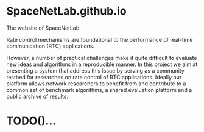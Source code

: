 # SpaceNetLab.github.io
The website of SpaceNetLab.

Rate control mechanisms are foundational to the performance of real-time communication (RTC) applications.

However, a number of practical challenges make it quite difficult to evaluate new ideas and algorithms in a reproducible manner. In this project we aim at presenting a system that address this issue by serving as a community testbed for researches on rate control of RTC applications. Ideally our platform allows network researchers to benefit from and contribute to a common set of benchmark algorithms, a shared evaluation platform and a public archive of results.

# TODO()...
